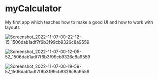 # myCalculator
My first app which teaches how to make a good UI and how to work with layouts


![Screenshot_2022-11-07-00-22-12-15_1506dab1adf7f6b3f99cb9326c8a9559](https://user-images.githubusercontent.com/81405771/200190523-88a63fae-3593-46e2-abd0-2626fc344baf.jpg)      


![Screenshot_2022-11-07-00-12-05-52_1506dab1adf7f6b3f99cb9326c8a9559](https://user-images.githubusercontent.com/81405771/200190560-783ca408-fb38-4d36-96ee-00b6e47d237a.jpg)



![Screenshot_2022-11-07-00-19-59-57_1506dab1adf7f6b3f99cb9326c8a9559](https://user-images.githubusercontent.com/81405771/200190595-d640d0da-51ba-400c-89a1-14dfca03f6f5.jpg)
